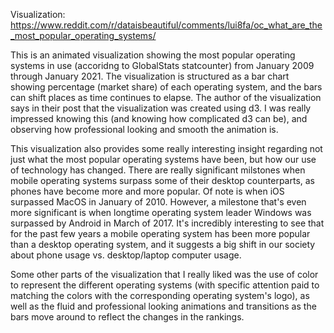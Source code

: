 Visualization: https://www.reddit.com/r/dataisbeautiful/comments/lui8fa/oc_what_are_the_most_popular_operating_systems/

This is an animated visualization showing the most popular operating systems in use (accoridng to GlobalStats statcounter) from January 2009 through January 2021. The visualization is structured as a bar chart showing percentage (market share) of each operating system, and the bars can shift places as time continues to elapse. The author of the visualization says in their post that the visualization was created using d3. I was really impressed knowing this (and knowing how complicated d3 can be), and observing how professional looking and smooth the animation is. 

This visualization also provides some really interesting insight regarding not just what the most popular operating systems have been, but how our use of technology has changed. There are really significant milstones when mobile operating systems surpass some of their desktop counterparts, as phones have become more and more popular. Of note is when iOS surpassed MacOS in January of 2010. However, a milestone that's even more significant is when longtime operating system leader Windows was surpassed by Android in March of 2017. It's incredibly interesting to see that for the past few years a mobile operating system has been more popular than a desktop operating system, and it suggests a big shift in our society about phone usage vs. desktop/laptop computer usage.

Some other parts of the visualization that I really liked was the use of color to represent the different operating systems (with specific attention paid to matching the colors with the corresponding operating system's logo), as well as the fluid and professional looking animations and transitions as the bars move around to reflect the changes in the rankings. 
